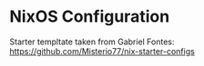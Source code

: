 # NixOS Configuration

Starter templtate taken from Gabriel Fontes:
https://github.com/Misterio77/nix-starter-configs
